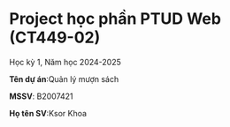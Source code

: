 # Project học phần PTUD Web (CT449-02)

Học kỳ 1, Năm học 2024-2025

**Tên dự án**:Quản lý mượn sách

**MSSV**: B2007421

**Họ tên SV**:Ksor Khoa

